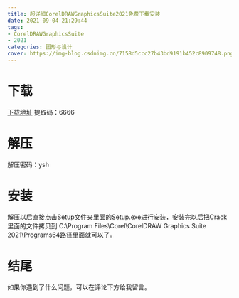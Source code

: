 ```yaml
---
title: 超详细CorelDRAWGraphicsSuite2021免费下载安装
date: 2021-09-04 21:29:44
tags: 
- CorelDRAWGraphicsSuite
- 2021
categories: 图形与设计
cover: https://img-blog.csdnimg.cn/7158d5ccc27b43bd9191b452c8909748.png
---
```


# 下载
[下载地址](https://pan.baidu.com/s/1TgkbNoOnVS0o9j9RbbQj_A)
提取码：6666

# 解压
解压密码：ysh

# 安装
解压以后直接点击Setup文件夹里面的Setup.exe进行安装，安装完以后把Crack里面的文件拷贝到
C:\Program Files\Corel\CorelDRAW Graphics Suite 2021\Programs64路径里面就可以了。

# 结尾
如果你遇到了什么问题，可以在评论下方给我留言。










